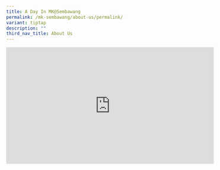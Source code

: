 ```yaml
---
title: A Day In MK@Sembawang
permalink: /mk-sembawang/about-us/permalink/
variant: tiptap
description: ""
third_nav_title: About Us
---
```

<div class="iframe-wrapper">
<iframe height="315" width="560" allowfullscreen="true" frameborder="0" src="https://www.youtube.com/embed/m1ED5IUgc4A?si=Z54b5z6U2PkESKcT"></iframe>
</div>
<p></p>